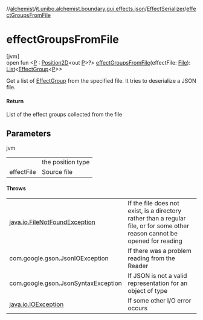 //[alchemist](../../../index.md)/[it.unibo.alchemist.boundary.gui.effects.json](../index.md)/[EffectSerializer](index.md)/[effectGroupsFromFile](effect-groups-from-file.md)

# effectGroupsFromFile

[jvm]\
open fun <[P](effect-groups-from-file.md) : [Position2D](../../it.unibo.alchemist.model.interfaces/-position2-d/index.md)<out [P](../../it.unibo.alchemist.boundary.interfaces/-draw-command/index.md)>?> [effectGroupsFromFile](effect-groups-from-file.md)(effectFile: [File](https://docs.oracle.com/javase/8/docs/api/java/io/File.html)): [List](https://docs.oracle.com/javase/8/docs/api/java/util/List.html)<[EffectGroup](../../it.unibo.alchemist.boundary.gui.effects/-effect-group/index.md)<[P](../../it.unibo.alchemist.boundary.interfaces/-draw-command/index.md)>>

Get a list of [EffectGroup](../../it.unibo.alchemist.boundary.gui.effects/-effect-group/index.md) from the specified file. It tries to deserialize a JSON file.

#### Return

List of the effect groups collected from the file

## Parameters

jvm

| | |
|---|---|
| <P> | the position type |
| effectFile | Source file |

#### Throws

| | |
|---|---|
| [java.io.FileNotFoundException](https://docs.oracle.com/javase/8/docs/api/java/io/FileNotFoundException.html) | If the file does not exist, is a directory rather than a regular file, or for some other reason cannot be opened for reading |
| com.google.gson.JsonIOException | If there was a problem reading from the Reader |
| com.google.gson.JsonSyntaxException | If JSON is not a valid representation for an object of type |
| [java.io.IOException](https://docs.oracle.com/javase/8/docs/api/java/io/IOException.html) | If some other I/O error occurs |

